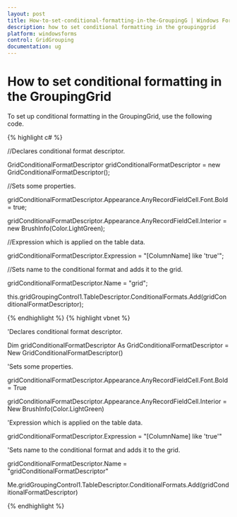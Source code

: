 ```yaml
---
layout: post
title: How-to-set-conditional-formatting-in-the-GroupingG | Windows Forms | Syncfusion
description: how to set conditional formatting in the groupinggrid
platform: windowsforms
control: GridGrouping
documentation: ug
---
```


# How to set conditional formatting in the GroupingGrid

To set up conditional formatting in the GroupingGrid, use the following code.

{% highlight c# %}



//Declares conditional format descriptor.

GridConditionalFormatDescriptor gridConditionalFormatDescriptor = new GridConditionalFormatDescriptor();



//Sets some properties.

gridConditionalFormatDescriptor.Appearance.AnyRecordFieldCell.Font.Bold = true;

gridConditionalFormatDescriptor.Appearance.AnyRecordFieldCell.Interior = new BrushInfo(Color.LightGreen);



//Expression which is applied on the table data.

gridConditionalFormatDescriptor.Expression = "[ColumnName] like \'true\'";



//Sets name to the conditional format and adds it to the grid.

gridConditionalFormatDescriptor.Name = "grid";

this.gridGroupingControl1.TableDescriptor.ConditionalFormats.Add(gridConditionalFormatDescriptor);


{% endhighlight %}
{% highlight vbnet %}



'Declares conditional format descriptor.

Dim gridConditionalFormatDescriptor As GridConditionalFormatDescriptor = New GridConditionalFormatDescriptor()



'Sets some properties.

gridConditionalFormatDescriptor.Appearance.AnyRecordFieldCell.Font.Bold = True

gridConditionalFormatDescriptor.Appearance.AnyRecordFieldCell.Interior = New BrushInfo(Color.LightGreen)



'Expression which is applied on the table data.

gridConditionalFormatDescriptor.Expression = "[ColumnName] like 'true'"



'Sets name to the conditional format and adds it to the grid.

gridConditionalFormatDescriptor.Name = "gridConditionalFormatDescriptor"

Me.gridGroupingControl1.TableDescriptor.ConditionalFormats.Add(gridConditionalFormatDescriptor)

{% endhighlight %}

